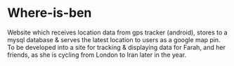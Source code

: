 # Where-is-ben
Website which receives location data from gps tracker (android), stores to a mysql database & serves the latest location to users as a google map pin. To be developed into a site for tracking & displaying data for Farah, and her friends, as she is cycling from London to Iran later in the year.
